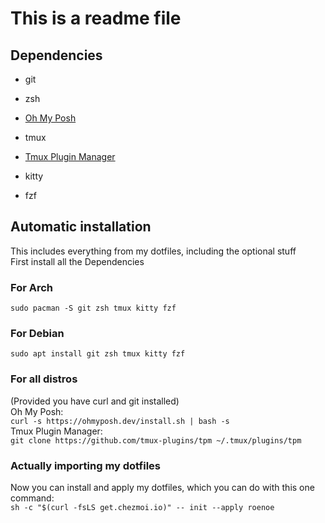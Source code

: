 # This is a readme file

## Dependencies
* git
* zsh
* [Oh My Posh](https://ohmyposh.dev/docs/installation/linux)

* tmux
* [Tmux Plugin Manager](https://github.com/tmux-plugins/tpm)
* kitty
* fzf

## Automatic installation
This includes everything from my dotfiles, including the optional stuff\
First install all the Dependencies

### For Arch
`sudo pacman -S git zsh tmux kitty fzf`

### For Debian
`sudo apt install git zsh tmux kitty fzf`

### For all distros
(Provided you have curl and git installed)\
Oh My Posh:\
`curl -s https://ohmyposh.dev/install.sh | bash -s`\
Tmux Plugin Manager:\
`git clone https://github.com/tmux-plugins/tpm ~/.tmux/plugins/tpm`

### Actually importing my dotfiles
Now you can install and apply my dotfiles, which you can do with this one command:\
`sh -c "$(curl -fsLS get.chezmoi.io)" -- init --apply roenoe`

